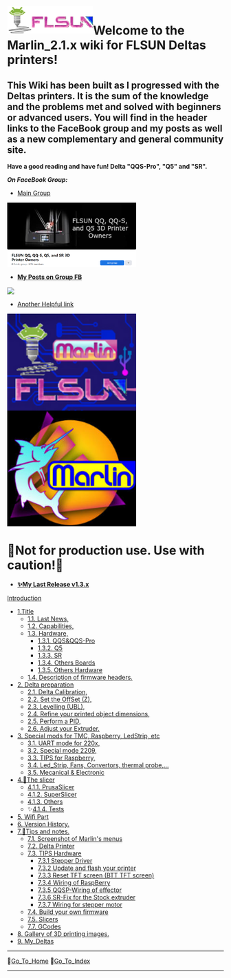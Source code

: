   <img align="left" width=200 src="./icons/FLSun-LogoColor3.png" />

# Welcome to the Marlin_2.1.x wiki for FLSUN Deltas printers!

## This Wiki has been built as I progressed with the Deltas printers. It is the sum of the knowledge and the problems met and solved with beginners or advanced users. You will find in the header links to the FaceBook group and my posts as well as a new complementary and general community site.

**Have a good reading and have fun! Delta "QQS-Pro", "Q5" and "SR".**

_**On FaceBook Group:**_

*   [Main Group](https://www.facebook.com/groups/120961628750040)

<img align="center" width=300 src="./images/GroupQQ-QQS-Q5-SR.png"/>

*   [**My Posts on Group FB**](https://www.facebook.com/groups/120961628750040/search?q=%23deltafoxies)

<img align="center" width=300 src="https://raw.githubusercontent.com/blackfyre/flsun.community/main/src/.vuepress/public/hero.png"/>

*   [Another Helpful link](https://flsun.community)


<img align="center" width=300 src="./images/FLSunMarlin.png"/><img align="center" width=300 src="./icons/000-ICON_BootLogo.jpg"/>

  # 📌__Not for production use. Use with caution!__📌

*  [**✨My Last Release v1.3.x**](https://github.com/Foxies-CSTL/Marlin_2.1.x/releases)

[Introduction](Home)
- [1.Title](1.Deltas-FLSunQ)
  - [1.1. Last News,](1.Deltas-FLSunQ#11-Last-news-Marlin-2-bugfix-branch)
  - [1.2. Capabilities,](1.Deltas-FLSunQ#12-validated-and-actived-parts)
  - [1.3. Hardware,](1.Deltas-FLSunQ#13-hardware-for-the-flsunq-printers)
    - [1.3.1. QQS&QQS-Pro](1.Deltas-FLSunQ#131-motherboards_qqsp)
    - [1.3.2. Q5](1.Deltas-FLSunQ#132-motherboards_q5)
    - [1.3.3. SR](1.Deltas-FLSunQ#133-motherboards_sr)
    - [1.3.4. Others Boards](1.Deltas-FLSunQ#134-others-motherboards)
    - [1.3.5. Others Hardware](1.Deltas-FLSunQ#135-others-hardwares)
  - [1.4. Description of firmware headers.](1.4.CAPTION-firmwares)
- [2. Delta preparation](2.SETTINGS-THE-PRINTER)
  - [2.1. Delta Calibration,](2.SETTINGS-THE-PRINTER#21-delta-calibration)
  - [2.2. Set the OffSet (Z),](2.SETTINGS-THE-PRINTER#22-z_offSet)
  - [2.3. Levelling (UBL),](2.SETTINGS-THE-PRINTER#23-bed_levelling)
  - [2.4. Refine your printed object dimensions,](2.SETTINGS-THE-PRINTER#24-DIMENSIONS)
  - [2.5. Perform a PID,](2.SETTINGS-THE-PRINTER#25-PID)
  - [2.6. Adjust your Extruder.](2.SETTINGS-THE-PRINTER#26-extruder)
- [3. Special mods for TMC, Raspberry, LedStrip, etc](3.SPECIAL-MODS)
  - [3.1. UART mode for 220x,](3.SPECIAL-MODS#31-tmc-with-uart-mode)
  - [3.2. Special mode 2209,](3.SPECIAL-MODS#32-TMC2209-Single-Wire)
  - [3.3. TIPS for Raspberry,](3.SPECIAL-MODS#33-raspberry)
  - [3.4. Led_Strip, Fans, Convertors, thermal probe,...](3.SPECIAL-MODS#34-various-assembly)
  - [3.5. Mecanical & Electronic](3.SPECIAL-MODS#35-Mechanical--electronic-precautions)
- [4.🔧The slicer](4.SLICERS-PART)
  - [4.1.1. PrusaSlicer](4.SLICERS-PART#411-prusaslicer)
  - [4.1.2. SuperSlicer](4.SLICERS-PART#412-superslicer)
  - [4.1.3. Others](4.SLICERS-PART#413-others)
  - ✨[4.1.4. Tests](4.SLICERS-PART#414-tests) 
- [5. Wifi Part](5.firmware-wifi)
- [6. Version History.](6.version-history)
- [7.📌Tips and notes.](7.TIPS)
  - [7.1. Screenshot of Marlin's menus](7.TIPS#711-menus)
  - [7.2. Delta Printer](7.TIPS#72-delta-printer)
  - [7.3. TIPS Hardware](7.TIPS#73-hardware)
    - [7.3.1 Stepper Driver](TIPS#731-stepper-drivers)
    - [7.3.2 Update and flash your printer](7.TIPS#732-update-and-flash)
    - [7.3.3 Reset TFT screen (BTT TFT screen)](7.TIPS#733-reset-tft-screen)
    - [7.3.4 Wiring of RaspBerry](7.TIPS#734-raspBerry)
    - [7.3.5 QQSP-Wiring of effector](7.TIPS#735-wiring-of-the-effector-part)
    - [7.3.6 SR-Fix for the Stock extruder](7.TIPS#736-fix-for-the-stock-extruder)
    - [7.3.7 Wiring for stepper motor](7.TIPS#737-Wiring-for-stepper-motor)
  - [7.4. Build your own firmware](7.TIPS#74-build-your-own-firmware)
  - [7.5. Slicers](7.TIPS#75-slicers)
  - [7.7. GCodes](7.TIPS#77-gcodes_tips)
- [8. Gallery of 3D printing images.](8.Gallery)
- [9. My_Deltas](9.My_Deltas_printers)
***
🚸[Go_To_Home](Home)                                   🚸[Go_To_Index](_Sidebar)
***